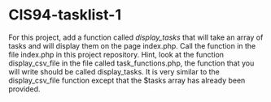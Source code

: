 # CIS94-tasklist-1

For this project, add a function called *display_tasks* that will take an array
of tasks and will display them on the page index.php.  Call the function in the file
index.php in this project repository.  Hint, look at the function display_csv_file in the file
called task_functions.php, the function that you will write should be called display_tasks.  It is very 
similar to the display_csv_file function except that the $tasks array has already been provided.
